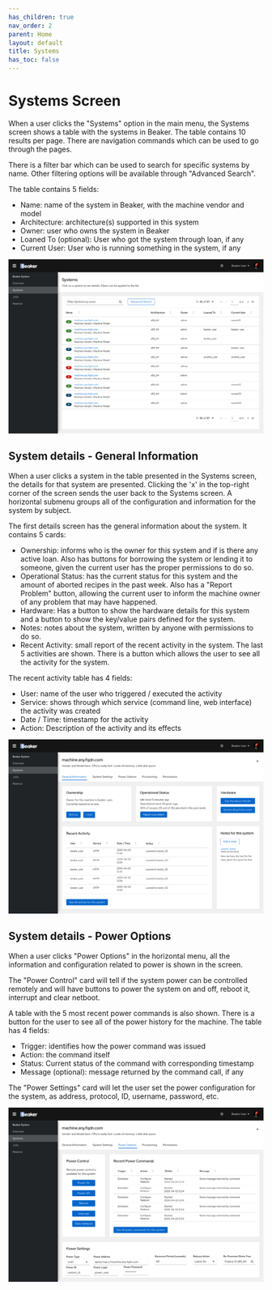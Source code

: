 ```yaml
---
has_children: true
nav_order: 2
parent: Home
layout: default
title: Systems
has_toc: false
---
```


# Systems Screen

When a user clicks the "Systems" option in the main menu, the Systems screen shows a table with the systems in Beaker.
The table contains 10 results per page. There are navigation commands which can be used to go through the pages.

There is a filter bar which can be used to search for specific systems by name. Other filtering options will be available
through "Advanced Search".

The table contains 5 fields:
- Name: name of the system in Beaker, with the machine vendor and model
- Architecture: architecture(s) supported in this system
- Owner: user who owns the system in Beaker
- Loaned To (optional): User who got the system through loan, if any
- Current User: User who is running something in the system, if any

![](img/systems_screen.png)

## System details - General Information

When a user clicks a system in the table presented in the Systems screen, the details for that system are presented.
Clicking the 'x' in the top-right corner of the screen sends the user back to the Systems screen.
A horizontal submenu groups all of the configuration and information for the system by subject.

The first details screen has the general information about the system. It contains 5 cards:
- Ownership: informs who is the owner for this system and if is there any active loan. Also has buttons for borrowing
the system or lending it to someone, given the current user has the proper permissions to do so.
- Operational Status: has the current status for this system and the amount of aborted recipes in the past week. Also has
a "Report Problem" button, allowing the current user to inform the machine owner of any problem that may have happened.
- Hardware: Has a button to show the hardware details for this system and a button to show the key/value pairs defined
for the system.
- Notes: notes about the system, written by anyone with permissions to do so.
- Recent Activity: small report of the recent activity in the system. The last 5 activities are shown. There is a button
which allows the user to see all the activity for the system.

The recent activity table has 4 fields:
- User: name of the user who triggered / executed the activity
- Service: shows through which service (command line, web interface) the activity was created
- Date / Time: timestamp for the activity
- Action: Description of the activity and its effects

![](img/system_details_general.png)

## System details - Power Options

When a user clicks "Power Options" in the horizontal menu, all the information and configuration related to power is
shown in the screen. 

The "Power Control" card will tell if the system power can be controlled remotely and will have buttons to power the
system on and off, reboot it, interrupt and clear netboot.

A table with the 5 most recent power commands is also shown. There is a button for the user to see all of the power
history for the machine. The table has 4 fields:
- Trigger: identifies how the power command was issued
- Action: the command itself
- Status: Current status of the command with corresponding timestamp
- Message (optional): message returned by the command call, if any

The "Power Settings" card will let the user set the power configuration for the system, as address, protocol, ID, username,
password, etc.

![](img/system_details_power.png)

